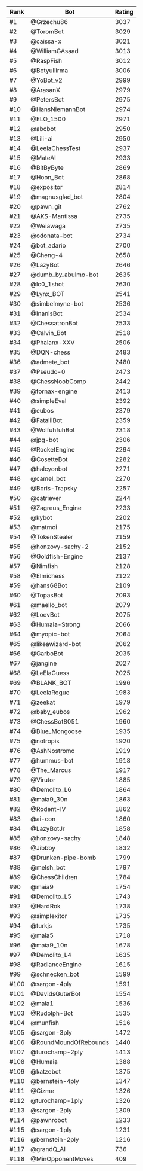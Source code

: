 Rank|Bot|Rating
---|---|---
#1|@Grzechu86|3037
#2|@ToromBot|3029
#3|@caissa-x|3021
#4|@WilliamGAsaad|3013
#5|@RaspFish|3012
#6|@Botyuliirma|3006
#7|@YoBot_v2|2999
#8|@ArasanX|2979
#9|@PetersBot|2975
#10|@HansNiemannBot|2974
#11|@ELO_1500|2971
#12|@abcbot|2950
#13|@Lili-ai|2950
#14|@LeelaChessTest|2937
#15|@MateAI|2933
#16|@BitByByte|2869
#17|@Hoon_Bot|2868
#18|@expositor|2814
#19|@magnusglad_bot|2804
#20|@pawn_git|2762
#21|@AKS-Mantissa|2735
#22|@Weiawaga|2735
#23|@odonata-bot|2734
#24|@bot_adario|2700
#25|@Cheng-4|2658
#26|@LazyBot|2646
#27|@dumb_by_abulmo-bot|2635
#28|@lc0_1shot|2630
#29|@Lynx_BOT|2541
#30|@simbelmyne-bot|2536
#31|@InanisBot|2534
#32|@ChessatronBot|2533
#33|@Calvin_Bot|2518
#34|@Phalanx-XXV|2506
#35|@DQN-chess|2483
#36|@admete_bot|2480
#37|@Pseudo-0|2473
#38|@ChessNoobComp|2442
#39|@fornax-engine|2413
#40|@simpleEval|2392
#41|@eubos|2379
#42|@FataliiBot|2359
#43|@WolfuhfuhBot|2318
#44|@jpg-bot|2306
#45|@RocketEngine|2294
#46|@CosetteBot|2282
#47|@halcyonbot|2271
#48|@camel_bot|2270
#49|@Boris-Trapsky|2257
#50|@catriever|2244
#51|@Zagreus_Engine|2233
#52|@kybot|2202
#53|@matmoi|2175
#54|@TokenStealer|2159
#55|@honzovy-sachy-2|2152
#56|@Goldfish-Engine|2137
#57|@Nimfish|2128
#58|@Elmichess|2122
#59|@hans68Bot|2109
#60|@TopasBot|2093
#61|@maello_bot|2079
#62|@LoevBot|2075
#63|@Humaia-Strong|2066
#64|@myopic-bot|2064
#65|@likeawizard-bot|2062
#66|@GarboBot|2035
#67|@jangine|2027
#68|@LeElaGuess|2025
#69|@BLANK_BOT|1996
#70|@LeelaRogue|1983
#71|@zeekat|1979
#72|@baby_eubos|1962
#73|@ChessBot8051|1960
#74|@Blue_Mongoose|1935
#75|@notropis|1920
#76|@AshNostromo|1919
#77|@hummus-bot|1918
#78|@The_Marcus|1917
#79|@Virutor|1885
#80|@Demolito_L6|1864
#81|@maia9_30n|1863
#82|@Rodent-IV|1862
#83|@ai-con|1860
#84|@LazyBotJr|1858
#85|@honzovy-sachy|1848
#86|@Jibbby|1832
#87|@Drunken-pipe-bomb|1799
#88|@melsh_bot|1797
#89|@ChessChildren|1784
#90|@maia9|1754
#91|@Demolito_L5|1743
#92|@HardRok|1738
#93|@simplexitor|1735
#94|@turkjs|1735
#95|@maia5|1718
#96|@maia9_10n|1678
#97|@Demolito_L4|1635
#98|@RadianceEngine|1615
#99|@schnecken_bot|1599
#100|@sargon-4ply|1591
#101|@DavidsGuterBot|1554
#102|@maia1|1536
#103|@Rudolph-Bot|1535
#104|@munfish|1516
#105|@sargon-3ply|1472
#106|@RoundMoundOfRebounds|1440
#107|@turochamp-2ply|1413
#108|@Humaia|1388
#109|@katzebot|1375
#110|@bernstein-4ply|1347
#111|@Cizme|1326
#112|@turochamp-1ply|1326
#113|@sargon-2ply|1309
#114|@pawnrobot|1233
#115|@sargon-1ply|1231
#116|@bernstein-2ply|1216
#117|@grandQ_AI|736
#118|@MinOpponentMoves|409
